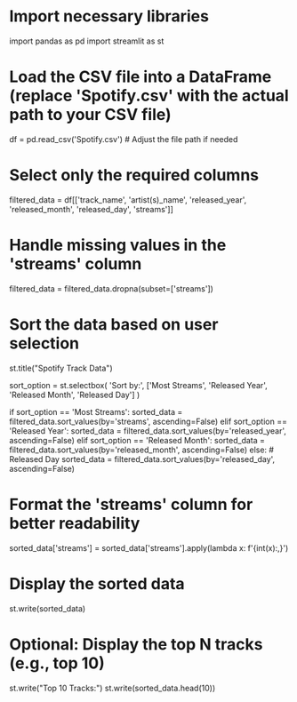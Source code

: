 # Import necessary libraries
import pandas as pd
import streamlit as st

# Load the CSV file into a DataFrame (replace 'Spotify.csv' with the actual path to your CSV file)
df = pd.read_csv('Spotify.csv')  # Adjust the file path if needed

# Select only the required columns
filtered_data = df[['track_name', 'artist(s)_name', 'released_year', 'released_month', 'released_day', 'streams']]

# Handle missing values in the 'streams' column
filtered_data = filtered_data.dropna(subset=['streams'])

# Sort the data based on user selection
st.title("Spotify Track Data")

sort_option = st.selectbox(
    'Sort by:',
    ['Most Streams', 'Released Year', 'Released Month', 'Released Day']
)

if sort_option == 'Most Streams':
    sorted_data = filtered_data.sort_values(by='streams', ascending=False)
elif sort_option == 'Released Year':
    sorted_data = filtered_data.sort_values(by='released_year', ascending=False)
elif sort_option == 'Released Month':
    sorted_data = filtered_data.sort_values(by='released_month', ascending=False)
else:  # Released Day
    sorted_data = filtered_data.sort_values(by='released_day', ascending=False)

# Format the 'streams' column for better readability
sorted_data['streams'] = sorted_data['streams'].apply(lambda x: f'{int(x):,}')

# Display the sorted data
st.write(sorted_data)

# Optional: Display the top N tracks (e.g., top 10)
st.write("Top 10 Tracks:")
st.write(sorted_data.head(10))
